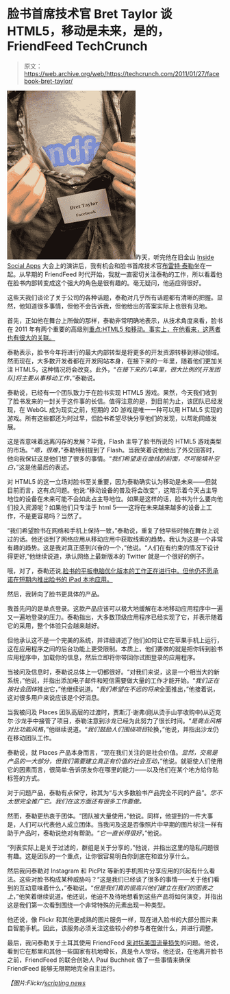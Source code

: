 # 脸书首席技术官 Bret Taylor 谈 HTML5，移动是未来，是的，FriendFeed TechCrunch

> 原文：<https://web.archive.org/web/https://techcrunch.com/2011/01/27/facebook-bret-taylor/>

![](img/9c7ff19146c6334dc95e01e1baa2d329.png "ff")昨天，听完他在旧金山 [Inside Social Apps](https://web.archive.org/web/20221226054101/http://insidesocialapps.com/) 大会上的演讲后，我有机会和脸书首席技术官[布雷特·泰勒](https://web.archive.org/web/20221226054101/http://www.crunchbase.com/person/bret-taylor)坐在一起。从早期的 FriendFeed 时代开始，我就一直密切关注泰勒的工作，所以看着他在脸书内部转变成这个强大的角色是很有趣的。毫无疑问，他适应得很好。

这些天我们谈论了关于公司的各种话题，泰勒对几乎所有话题都有清晰的把握。显然，他知道很多事情，但他不会告诉我，但他给出的答案实际上也很有见地。

首先，正如他在舞台上所做的那样，泰勒非常明确地表示，从技术角度来看，脸书在 2011 年有两个重要的高级别[重点:HTML5 和移动。事实上，在他看来，这两者也有很大的关联。](https://web.archive.org/web/20221226054101/https://techcrunch.com/2011/01/25/facebook-2011/)

泰勒表示，脸书今年将进行的最大内部转型是将更多的开发资源转移到移动领域。然而现在，大多数开发者都在开发网站本身，在接下来的一年里，随着他们更加关注 HTML5，这种情况将会改变。此外，“*在接下来的几年里，很大比例的[开发团队]将主要从事移动工作*，”泰勒说。

泰勒说，已经有一个团队致力于在脸书实现 HTML5 游戏。果然，今天我们收到了脸书发来的一封关于这件事的长信。值得注意的是，到目前为止，该团队已经发现，在 WebGL 成为现实之前，短期的 2D 游戏是唯一一种可以用 HTML5 实现的游戏。所有这些都还为时过早，但脸书希望尽快分享他们的发现，以帮助网络发展。

这是否意味着远离闪存的发展？毕竟，Flash 主导了脸书所说的 HTML5 游戏类型的市场。“*嗯，很难*，”泰勒特别提到了 Flash。当我笑着说他给出了外交回答时，他向我保证这是他们想了很多的事情。“*我们希望走在曲线的前面，尽可能填补空白*，”这是他最后的表述。

对 HTML5 的这一立场对脸书至关重要，因为泰勒确实认为移动是未来——但就目前而言，这有点问题。他说:“移动设备的普及将会改变”，这暗示着今天占主导地位的设备在未来可能不会如此占主导地位。如果是这样的话，脸书为什么要向他们投入资源呢？如果他们只专注于 html 5——这将在未来越来越多的设备上工作，不是更容易吗？当然了。

“我们希望脸书在网络和手机上保持一致，”泰勒说，重复了他早些时候在舞台上说过的话。他还谈到了网络应用从移动应用中获取线索的趋势。我认为这是一个非常有趣的趋势。这是我对真正感到兴奋的一个，”他说。“人们在有约束的情况下设计得更好,”他继续说道，承认网络上最新版本的 Twitter 就是一个很好的例子。

哦，对了，泰勒还说,[脸书的平板电脑优化版本的工作正在进行中。但他仍不愿承诺在短期内推出脸书的 iPad 本地应用。](https://web.archive.org/web/20221226054101/https://techcrunch.com/2011/01/26/facebook-tablet/)

然后，我转向了脸书更具体的产品。

我首先问的是单点登录。这款产品应该可以极大地缓解在本地移动应用程序中一遍又一遍地登录的压力。泰勒指出，大多数顶级应用程序已经实现了它，并表示随着它的采用，整个体验只会越来越好。

但他承认这不是一个完美的系统，并详细讲述了他们如何让它在苹果手机上运行，这在应用程序之间的后台功能上更受限制。本质上，他们要做的就是把你转到脸书应用程序中，加载你的信息，然后立即将你带回你试图登录的应用程序。

当被问及信息时，泰勒说总体上一切都很好。“对我们来说，这是一个相当大的新系统，”他说，并指出添加电子邮件和短信需要做大量的工作才能开始。“*我们正在按社会团体*推出它，”他继续说道。“*我们希望在不远的将来*全面推出，”他接着说，这对很多用户来说应该是个好消息。

当我被问及 Places 团队高层的过渡时，贾斯汀·谢弗(刚从烫手山芋收购中)从迈克尔·沙龙手中接管了项目，泰勒注意到沙龙已经为此努力了很长时间。“*是商业风格对比功能风格*，”他继续说道。“*我们鼓励人们围绕项目*轮换，”他说，并指出沙龙仍在移动团队工作。

泰勒说，就 Places 产品本身而言，“现在我们关注的是社会价值。*显然，交易是产品的一大部分，但我们需要建立真正有价值的社会互动*，”他说。就驱使人们使用它的因素而言，很简单:告诉朋友你在哪里的能力——以及他们在某个地方给你贴标签的方式。

对于问题产品，泰勒有点保守，称其为“与大多数脸书产品完全不同的产品”。*您不太想完全推广它。我们在这方面还有很多工作要做。*

然而，泰勒更热衷于团体。“团队被大量使用，”他说。同样，他提到的一件大事是，人们可以代表他人成立团体。当我问及这是否像照片中早期的图片标注一样有助于产品时，泰勒说绝对有帮助。“*它一直长得很好*，”他说。

“列表实际上是关于过滤的，群组是关于分享的，”他说，并指出这里的隐私问题很有趣。这是团队的一个重点，让你很容易明白你到底在和谁分享什么。

然后我问泰勒对 Instagram 和 PicPlz 等新的手机照片分享应用的兴起有什么看法。这些对脸书构成某种威胁吗？“这是我们已经谈了很多的事情——关于他们看到的互动意味着什么，”泰勒说。“*但是我们真的很高兴他们建立在我们的图表之上*，”他笑着继续说道。他还说，他迫不及待地想看到这些产品将如何演变，并指出这是我们第一次看到围绕一个非常特殊的元素出现一种类型。

他还说，像 Flickr 和其他更成熟的图片服务一样，现在进入脸书的大部分图片来自智能手机。因此，该服务必须关注这些较小的参与者在做什么，并进行调整。

最后，我问泰勒关于土耳其使用 FriendFeed [来对抗美国流量损失](https://web.archive.org/web/20221226054101/https://techcrunch.com/2011/01/02/facebook-friendfeed-turkey-2/)的问题。他说，看到它在那里和其他一些国家有机地增长，真是令人惊讶。他还说，在他离开脸书之前，FriendFeed 的联合创始人 Paul Buchheit 做了一些事情来确保 FriendFeed 能够无限期地完全自主运行。

*【图片:Flickr/[scripting news](https://web.archive.org/web/20221226054101/http://www.flickr.com/photos/scriptingnews/4025964517/)*